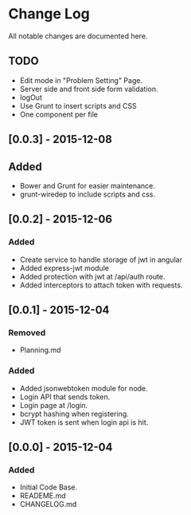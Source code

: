 # Change Log
All notable changes are documented here.

## TODO
- Edit mode in "Problem Setting" Page.
- Server side and front side form validation.
- logOut
- Use Grunt to insert scripts and CSS
- One component per file

## [0.0.3] - 2015-12-08
## Added
- Bower and Grunt for easier maintenance.
- grunt-wiredep to include scripts and css.

## [0.0.2] - 2015-12-06
### Added
- Create service to handle storage of jwt in angular
- Added express-jwt module
- Added protection with jwt at /api/auth route.
- Added interceptors to attach token with requests.

## [0.0.1] - 2015-12-04
### Removed
- Planning.md
### Added
- Added jsonwebtoken module for node.
- Login API that sends token.
- Login page at /login.
- bcrypt hashing when registering.
- JWT token is sent when login api is hit.

## [0.0.0] - 2015-12-04
### Added
- Initial Code Base.
- READEME.md
- CHANGELOG.md
